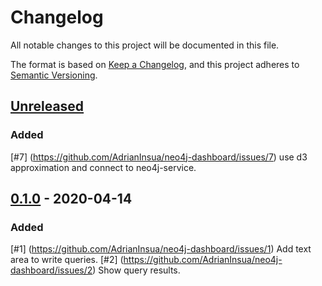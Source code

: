 # Changelog

All notable changes to this project will be documented in this file.

The format is based on [Keep a Changelog](https://keepachangelog.com/en/1.0.0/),
and this project adheres to [Semantic Versioning](https://semver.org/spec/v2.0.0.html).

## [Unreleased]

### Added
[#7] (https://github.com/AdrianInsua/neo4j-dashboard/issues/7) use d3 approximation and connect to neo4j-service.

## [0.1.0] - 2020-04-14

### Added
[#1] (https://github.com/AdrianInsua/neo4j-dashboard/issues/1) Add text area to write queries.
[#2] (https://github.com/AdrianInsua/neo4j-dashboard/issues/2) Show query results.



[Unreleased]: https://github.com/AdrianInsua/neo4j-dashboard/compare/commits?targetBranch=0.1.0&sourceBranch=refs/heads/develop
[0.1.0]: https://github.com/AdrianInsua/neo4j-dashboard/compare/commits?until=0.1.0
